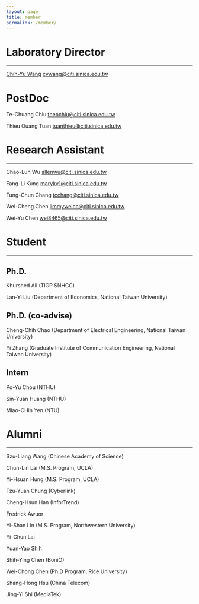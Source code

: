 ```yaml
---
layout: page
title: member
permalink: /member/
---
```


# Laboratory Director

----------------

[Chih-Yu Wang](http://tom.ky) <cywang@citi.sinica.edu.tw>


# PostDoc

Te-Chuang Chiu <theochiu@citi.sinica.edu.tw>

Thieu Quang Tuan <tuanthieu@citi.sinica.edu.tw>

# Research Assistant

----------------

Chao-Lun Wu <allenwu@citi.sinica.edu.tw>

Fang-Li Kung <marykv1@citi.sinica.edu.tw>

Tung-Chun Chang <tcchang@citi.sinica.edu.tw>

Wei-Cheng Chen <jimmyweicc@citi.sinica.edu.tw>

Wei-Yu Chen <wei8465@citi.sinica.edu.tw>

# Student

----------------

## Ph.D.

Khurshed Ali (TIGP SNHCC)

Lan-Yi Liu (Department of Economics, National Taiwan University)

## Ph.D. (co-advise)

Cheng-Chih Chao (Department of Electrical Engineering, National Taiwan University)

Yi Zhang (Graduate Institute of Communication Engineering, National Taiwan University)

## Intern

Po-Yu Chou (NTHU)

Sin-Yuan Huang (NTHU)

Miao-CHin Yen (NTU)

# Alumni

----------------

Szu-Liang Wang (Chinese Academy of Science)

Chun-Lin Lai (M.S. Program, UCLA)

Yi-Hsuan Hung (M.S. Program, UCLA)

Tzu-Yuan Chung (Cyberlink)

Cheng-Hsun Han (InforTrend)

Fredrick Awuor

Yi-Shan Lin (M.S. Program, Northwestern University)

Yi-Chun Lai

Yuan-Yao Shih

Shih-Ying Chen (BoniO)

Wei-Chong Chen (Ph.D Program, Rice University)

Shang-Hong Hsu (China Telecom)

Jing-Yi Shi (MediaTek)
